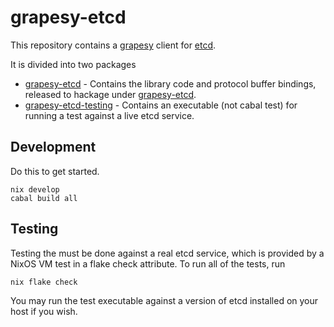 # grapesy-etcd

This repository contains a [grapesy](https://hackage.haskell.org/package/grapesy) client
for [etcd](http://etcd.io).

It is divided into two packages

* [grapesy-etcd](grapesy-etcd/) - Contains the library code and protocol buffer bindings, released to hackage under [grapesy-etcd](https://hackage.haskell.org/package/grapesy-etcd).
* [grapesy-etcd-testing](grapesy-etcd-testing) - Contains an executable (not cabal test) for running a test against a live etcd service.

## Development

Do this to get started.

```
nix develop
cabal build all
```

## Testing

Testing the must be done against a real etcd service, which is provided by a NixOS VM test in a flake check attribute. To run all of the tests, run

```
nix flake check
```

You may run the test executable against a version of etcd installed on your host if you wish.
